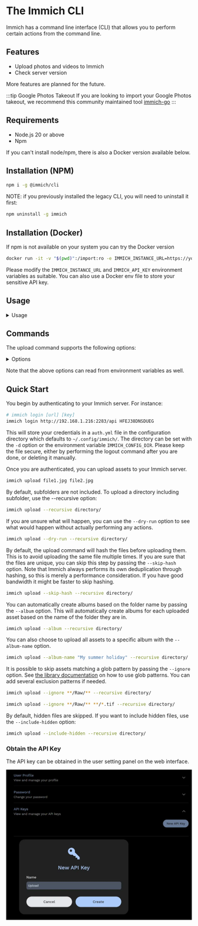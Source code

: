 # The Immich CLI

Immich has a command line interface (CLI) that allows you to perform certain actions from the command line.

## Features

- Upload photos and videos to Immich
- Check server version

More features are planned for the future.

:::tip Google Photos Takeout
If you are looking to import your Google Photos takeout, we recommend this community maintained tool [immich-go](https://github.com/simulot/immich-go)
:::

## Requirements

- Node.js 20 or above
- Npm

If you can't install node/npm, there is also a Docker version available below.

## Installation (NPM)

```bash
npm i -g @immich/cli
```

NOTE: if you previously installed the legacy CLI, you will need to uninstall it first:

```bash
npm uninstall -g immich
```

## Installation (Docker)

If npm is not available on your system you can try the Docker version

```bash
docker run -it -v "$(pwd)":/import:ro -e IMMICH_INSTANCE_URL=https://your-immich-instance/api -e IMMICH_API_KEY=your-api-key ghcr.io/immich-app/immich-cli:latest
```

Please modify the `IMMICH_INSTANCE_URL` and `IMMICH_API_KEY` environment variables as suitable. You can also use a Docker env file to store your sensitive API key.

## Usage

<details>
<summary>Usage</summary>

```
$ immich
Usage: immich [options] [command]

Command line interface for Immich

Options:
  -V, --version                       output the version number
  -d, --config-directory <directory>  Configuration directory where auth.yml will be stored (default: "~/.config/immich/", env:
                                      IMMICH_CONFIG_DIR)
  -u, --url [url]                     Immich server URL (env: IMMICH_INSTANCE_URL)
  -k, --key [key]                     Immich API key (env: IMMICH_API_KEY)
  -h, --help                          display help for command

Commands:
  login|login-key <url> <key>         Login using an API key
  logout                              Remove stored credentials
  server-info                         Display server information
  upload [options] [paths...]         Upload assets
  help [command]                      display help for command
```

</details>

## Commands

The upload command supports the following options:

<details>
<summary>Options</summary>

```
Usage: immich upload [paths...] [options]

Upload assets

Arguments:
paths                       One or more paths to assets to be uploaded

Options:
-r, --recursive             Recursive (default: false, env: IMMICH_RECURSIVE)
-i, --ignore [paths...]     Paths to ignore (default: [], env: IMMICH_IGNORE_PATHS)
-h, --skip-hash             Don't hash files before upload (default: false, env: IMMICH_SKIP_HASH)
-H, --include-hidden        Include hidden folders (default: false, env: IMMICH_INCLUDE_HIDDEN)
-a, --album                 Automatically create albums based on folder name (default: false, env: IMMICH_AUTO_CREATE_ALBUM)
-A, --album-name <name>     Add all assets to specified album (env: IMMICH_ALBUM_NAME)
-n, --dry-run               Don't perform any actions, just show what will be done (default: false, env: IMMICH_DRY_RUN)
-c, --concurrency <number>  Number of assets to upload at the same time (default: 4, env: IMMICH_UPLOAD_CONCURRENCY)
--delete                    Delete local assets after upload (env: IMMICH_DELETE_ASSETS)
--help                      display help for command
```

</details>

Note that the above options can read from environment variables as well.

## Quick Start

You begin by authenticating to your Immich server. For instance:

```bash
# immich login [url] [key]
immich login http://192.168.1.216:2283/api HFEJ38DNSDUEG
```

This will store your credentials in a `auth.yml` file in the configuration directory which defaults to `~/.config/immich/`. The directory can be set with the `-d` option or the environment variable `IMMICH_CONFIG_DIR`. Please keep the file secure, either by performing the logout command after you are done, or deleting it manually.

Once you are authenticated, you can upload assets to your Immich server.

```bash
immich upload file1.jpg file2.jpg
```

By default, subfolders are not included. To upload a directory including subfolder, use the --recursive option:

```bash
immich upload --recursive directory/
```

If you are unsure what will happen, you can use the `--dry-run` option to see what would happen without actually performing any actions.

```bash
immich upload --dry-run --recursive directory/
```

By default, the upload command will hash the files before uploading them. This is to avoid uploading the same file multiple times. If you are sure that the files are unique, you can skip this step by passing the `--skip-hash` option. Note that Immich always performs its own deduplication through hashing, so this is merely a performance consideration. If you have good bandwidth it might be faster to skip hashing.

```bash
immich upload --skip-hash --recursive directory/
```

You can automatically create albums based on the folder name by passing the `--album` option. This will automatically create albums for each uploaded asset based on the name of the folder they are in.

```bash
immich upload --album --recursive directory/
```

You can also choose to upload all assets to a specific album with the `--album-name` option.

```bash
immich upload --album-name "My summer holiday" --recursive directory/
```

It is possible to skip assets matching a glob pattern by passing the `--ignore` option. See [the library documentation](docs/features/libraries.md) on how to use glob patterns. You can add several exclusion patterns if needed.

```bash
immich upload --ignore **/Raw/** --recursive directory/
```

```bash
immich upload --ignore **/Raw/** **/*.tif --recursive directory/
```

By default, hidden files are skipped. If you want to include hidden files, use the `--include-hidden` option:

```bash
immich upload --include-hidden --recursive directory/
```

### Obtain the API Key

The API key can be obtained in the user setting panel on the web interface.

![Obtain Api Key](./img/obtain-api-key.webp)
